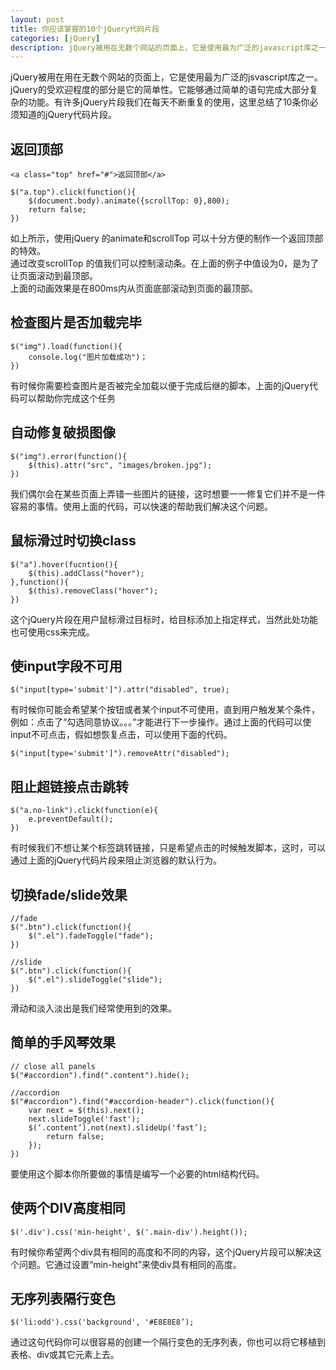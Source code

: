 ```yaml
---
layout: post
title: 你应该掌握的10个jQuery代码片段
categories: [jQuery]
description: jQuery被用在无数个网站的页面上，它是使用最为广泛的javascript库之一。jQuery的受欢迎程度的部分是它的简单性。它能够通过简单的语句完成大部分复杂的工作。有许多jQuery片段我们在每天不断重复的使用，这里总结了10条你必须知道的jQuery代码片段。
---
```


jQuery被用在用在无数个网站的页面上，它是使用最为广泛的jsvascript库之一。jQuery的受欢迎程度的部分是它的简单性。它能够通过简单的语句完成大部分复杂的功能。有许多jQuery片段我们在每天不断重复的使用，这里总结了10条你必须知道的jQuery代码片段。
## 返回顶部
```phtyon
<a class="top" href="#">返回顶部</a>
```
```phtyon
$("a.top").click(function(){
    $(document.body).animate({scrollTop: 0},800);
    return false;
})
```
如上所示，使用jQuery 的animate和scrollTop 可以十分方便的制作一个返回顶部的特效。<br>
通过改变scrollTop 的值我们可以控制滚动条。在上面的例子中值设为0，是为了让页面滚动到最顶部。<br>
上面的动画效果是在800ms内从页面底部滚动到页面的最顶部。

## 检查图片是否加载完毕
```phtyon
$("img").load(function(){
    console.log("图片加载成功")；
})
```
有时候你需要检查图片是否被完全加载以便于完成后继的脚本，上面的jQuery代码可以帮助你完成这个任务

## 自动修复破损图像
```phtyon
$("img").error(function(){
    $(this).attr("src", "images/broken.jpg");
})
```
我们偶尔会在某些页面上弄错一些图片的链接，这时想要一一修复它们并不是一件容易的事情。使用上面的代码，可以快速的帮助我们解决这个问题。<br>

## 鼠标滑过时切换class
```phtyon
$("a").hover(fucntion(){
    $(this).addClass("hover");
},function(){
    $(this).removeClass("hover");
})
```
这个jQuery片段在用户鼠标滑过目标时，给目标添加上指定样式，当然此处功能也可使用css来完成。

## 使input字段不可用
```phtyon
$("input[type='submit']").attr("disabled", true);
```
有时候你可能会希望某个按钮或者某个input不可使用，直到用户触发某个条件，例如：点击了“勾选同意协议。。。”才能进行下一步操作。通过上面的代码可以使input不可点击，假如想恢复点击，可以使用下面的代码。
```phtyon
$("input[type='submit']").removeAttr("disabled");
```

## 阻止超链接点击跳转
```phtyon
$("a.no-link").click(function(e){
    e.preventDefault();
})
```
有时候我们不想让某个标签跳转链接，只是希望点击的时候触发脚本，这时，可以通过上面的jQuery代码片段来阻止浏览器的默认行为。

## 切换fade/slide效果
```phtyon
//fade
$(".btn").click(function(){
    $(".el").fadeToggle("fade");
})

//slide
$(".btn").click(function(){
    $(".el").slideToggle("slide");
})
```
滑动和淡入淡出是我们经常使用到的效果。

## 简单的手风琴效果
```phtyon
// close all panels
$("#accordion").find(".content").hide();

//accordion
$("#accordion").find("#accordion-header").click(function(){
    var next = $(this).next();
    next.slideToggle('fast');
    $(‘.content’).not(next).slideUp('fast’);
        return false;
    });   
})
```
要使用这个脚本你所要做的事情是编写一个必要的html结构代码。

## 使两个DIV高度相同
```phtyon
$('.div').css('min-height', $('.main-div').height());
```
有时候你希望两个div具有相同的高度和不同的内容，这个jQuery片段可以解决这个问题。它通过设置“min-height”来使div具有相同的高度。

## 无序列表隔行变色
```phtyon
$('li:odd').css('background', '#E8E8E8’); 
```
通过这句代码你可以很容易的创建一个隔行变色的无序列表，你也可以将它移植到表格、div或其它元素上去。
